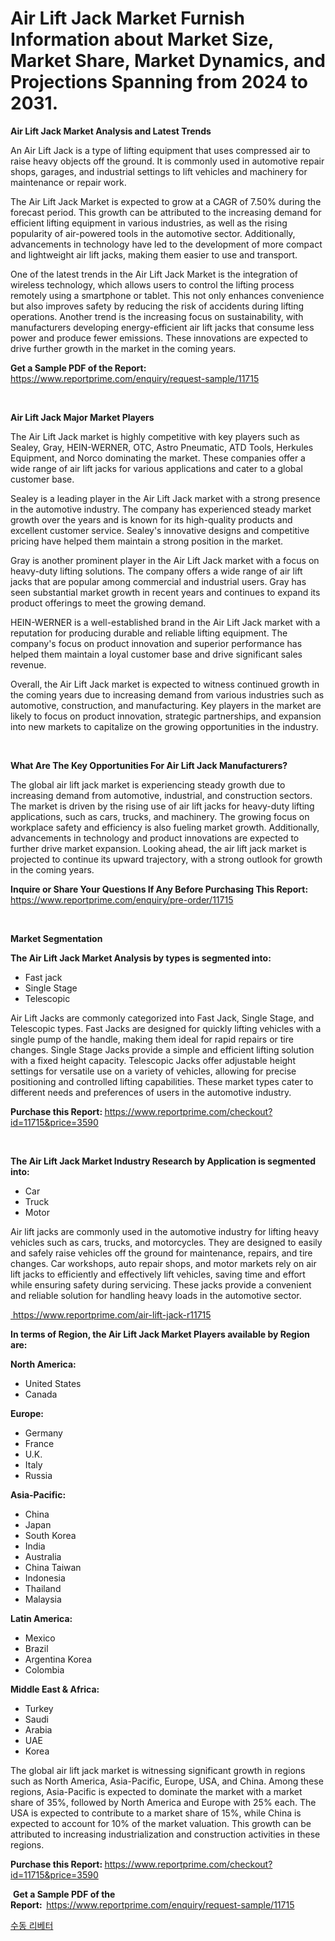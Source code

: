 <p><h1>Air Lift Jack Market Furnish Information about Market Size, Market Share, Market Dynamics, and Projections Spanning from 2024 to 2031.</h1></p><p><strong>Air Lift Jack Market Analysis and Latest Trends</strong></p>
<p><p>An Air Lift Jack is a type of lifting equipment that uses compressed air to raise heavy objects off the ground. It is commonly used in automotive repair shops, garages, and industrial settings to lift vehicles and machinery for maintenance or repair work.</p><p>The Air Lift Jack Market is expected to grow at a CAGR of 7.50% during the forecast period. This growth can be attributed to the increasing demand for efficient lifting equipment in various industries, as well as the rising popularity of air-powered tools in the automotive sector. Additionally, advancements in technology have led to the development of more compact and lightweight air lift jacks, making them easier to use and transport.</p><p>One of the latest trends in the Air Lift Jack Market is the integration of wireless technology, which allows users to control the lifting process remotely using a smartphone or tablet. This not only enhances convenience but also improves safety by reducing the risk of accidents during lifting operations. Another trend is the increasing focus on sustainability, with manufacturers developing energy-efficient air lift jacks that consume less power and produce fewer emissions. These innovations are expected to drive further growth in the market in the coming years.</p></p>
<p><strong>Get a Sample PDF of the Report:&nbsp;</strong> <a href="https://www.reportprime.com/enquiry/request-sample/11715">https://www.reportprime.com/enquiry/request-sample/11715</a></p>
<p>&nbsp;</p>
<p><strong>Air Lift Jack Major Market Players</strong></p>
<p><p>The Air Lift Jack market is highly competitive with key players such as Sealey, Gray, HEIN-WERNER, OTC, Astro Pneumatic, ATD Tools, Herkules Equipment, and Norco dominating the market. These companies offer a wide range of air lift jacks for various applications and cater to a global customer base.</p><p>Sealey is a leading player in the Air Lift Jack market with a strong presence in the automotive industry. The company has experienced steady market growth over the years and is known for its high-quality products and excellent customer service. Sealey's innovative designs and competitive pricing have helped them maintain a strong position in the market.</p><p>Gray is another prominent player in the Air Lift Jack market with a focus on heavy-duty lifting solutions. The company offers a wide range of air lift jacks that are popular among commercial and industrial users. Gray has seen substantial market growth in recent years and continues to expand its product offerings to meet the growing demand.</p><p>HEIN-WERNER is a well-established brand in the Air Lift Jack market with a reputation for producing durable and reliable lifting equipment. The company's focus on product innovation and superior performance has helped them maintain a loyal customer base and drive significant sales revenue.</p><p>Overall, the Air Lift Jack market is expected to witness continued growth in the coming years due to increasing demand from various industries such as automotive, construction, and manufacturing. Key players in the market are likely to focus on product innovation, strategic partnerships, and expansion into new markets to capitalize on the growing opportunities in the industry.</p></p>
<p>&nbsp;</p>
<p><strong>What Are The Key Opportunities For Air Lift Jack Manufacturers?</strong></p>
<p><p>The global air lift jack market is experiencing steady growth due to increasing demand from automotive, industrial, and construction sectors. The market is driven by the rising use of air lift jacks for heavy-duty lifting applications, such as cars, trucks, and machinery. The growing focus on workplace safety and efficiency is also fueling market growth. Additionally, advancements in technology and product innovations are expected to further drive market expansion. Looking ahead, the air lift jack market is projected to continue its upward trajectory, with a strong outlook for growth in the coming years.</p></p>
<p><strong>Inquire or Share Your Questions If Any Before Purchasing This Report:</strong> <a href="https://www.reportprime.com/enquiry/pre-order/11715">https://www.reportprime.com/enquiry/pre-order/11715</a></p>
<p>&nbsp;</p>
<p><strong>Market Segmentation</strong></p>
<p><strong>The Air Lift Jack Market Analysis by types is segmented into:</strong></p>
<p><ul><li>Fast jack</li><li>Single Stage</li><li>Telescopic</li></ul></p>
<p><p>Air Lift Jacks are commonly categorized into Fast Jack, Single Stage, and Telescopic types. Fast Jacks are designed for quickly lifting vehicles with a single pump of the handle, making them ideal for rapid repairs or tire changes. Single Stage Jacks provide a simple and efficient lifting solution with a fixed height capacity. Telescopic Jacks offer adjustable height settings for versatile use on a variety of vehicles, allowing for precise positioning and controlled lifting capabilities. These market types cater to different needs and preferences of users in the automotive industry.</p></p>
<p><strong>Purchase this Report:&nbsp;</strong><a href="https://www.reportprime.com/checkout?id=11715&price=3590">https://www.reportprime.com/checkout?id=11715&price=3590</a></p>
<p>&nbsp;</p>
<p><strong>The Air Lift Jack Market Industry Research by Application is segmented into:</strong></p>
<p><ul><li>Car</li><li>Truck</li><li>Motor</li></ul></p>
<p><p>Air lift jacks are commonly used in the automotive industry for lifting heavy vehicles such as cars, trucks, and motorcycles. They are designed to easily and safely raise vehicles off the ground for maintenance, repairs, and tire changes. Car workshops, auto repair shops, and motor markets rely on air lift jacks to efficiently and effectively lift vehicles, saving time and effort while ensuring safety during servicing. These jacks provide a convenient and reliable solution for handling heavy loads in the automotive sector.</p></p>
<p><a href="https://www.reportprime.com/air-lift-jack-r11715">&nbsp;https://www.reportprime.com/air-lift-jack-r11715</a></p>
<p><strong>In terms of Region, the Air Lift Jack Market Players available by Region are:</strong></p>
<p>
    <p> <strong> North America: </strong>
        <ul>
            <li>United States</li>
            <li>Canada</li>
        </ul>
        </p> 
    <p> <strong> Europe: </strong>
        <ul>
            <li>Germany</li>
            <li>France</li>
            <li>U.K.</li>
            <li>Italy</li>
            <li>Russia</li>
        </ul>
        </p> 
    <p> <strong> Asia-Pacific: </strong>
        <ul>
            <li>China</li>
            <li>Japan</li>
            <li>South Korea</li>
            <li>India</li>
            <li>Australia</li>
            <li>China Taiwan</li>
            <li>Indonesia</li>
            <li>Thailand</li>
            <li>Malaysia</li>
        </ul>
        </p> 
    <p> <strong> Latin America: </strong>
        <ul>
            <li>Mexico</li>
            <li>Brazil</li>
            <li>Argentina Korea</li>
            <li>Colombia</li>
        </ul>
        </p> 
    <p> <strong> Middle East & Africa: </strong>
        <ul>
            <li>Turkey</li>
            <li>Saudi</li>
            <li>Arabia</li>
            <li>UAE</li>
            <li>Korea</li>
        </ul>
    </p>
    </p>
<p><p>The global air lift jack market is witnessing significant growth in regions such as North America, Asia-Pacific, Europe, USA, and China. Among these regions, Asia-Pacific is expected to dominate the market with a market share of 35%, followed by North America and Europe with 25% each. The USA is expected to contribute to a market share of 15%, while China is expected to account for 10% of the market valuation. This growth can be attributed to increasing industrialization and construction activities in these regions.</p></p>
<p><strong>Purchase this Report: </strong><a href="https://www.reportprime.com/checkout?id=11715&price=3590">https://www.reportprime.com/checkout?id=11715&price=3590</a></p>
<p>&nbsp;<strong>Get a Sample PDF of the Report:&nbsp;&nbsp;</strong><a href="https://www.reportprime.com/enquiry/request-sample/11715">https://www.reportprime.com/enquiry/request-sample/11715</a></p>
<p><strong></strong></p>
<p><p><a href="https://github.com/sougarounis/Market-Research-Report-List-3/blob/main/349484067062.md">수동 리베터</a></p></p>